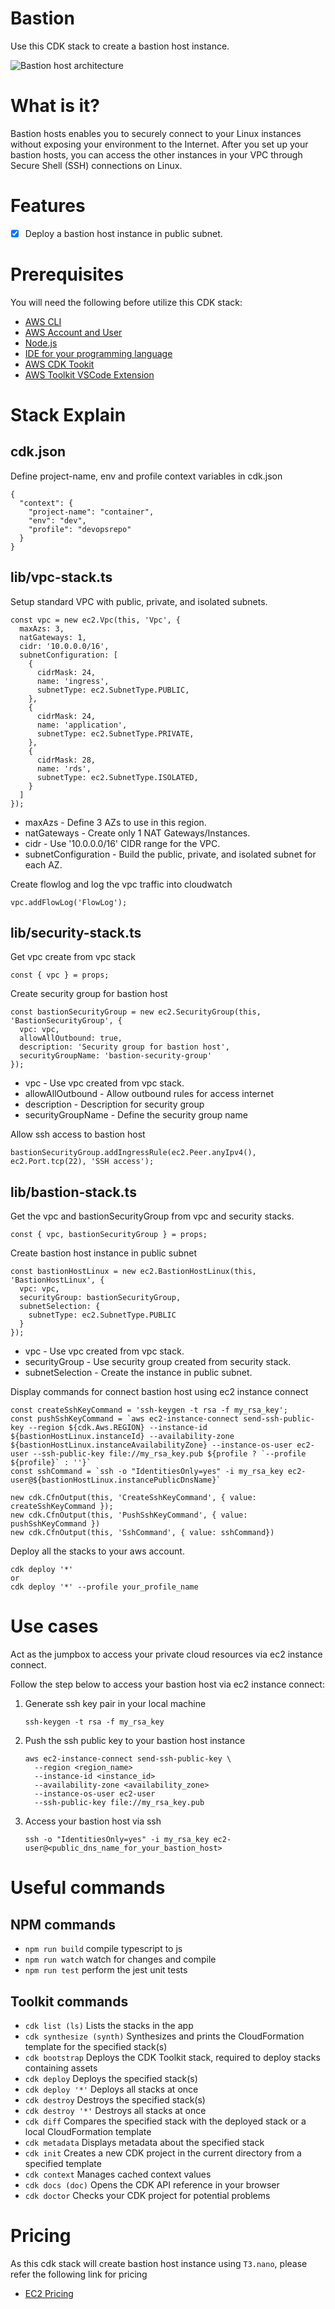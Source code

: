 # Bastion

Use this CDK stack to create a bastion host instance.

![Bastion host architecture](https://github.com/devopsrepohq/bastion/blob/master/_docs/bastion.png?raw=true)

# What is it?

Bastion hosts enables you to securely connect to your Linux instances without exposing your environment to the Internet. After you set up your bastion hosts, you can access the other instances in your VPC through Secure Shell (SSH) connections on Linux.

# Features

- [x] Deploy a bastion host instance in public subnet.

# Prerequisites

You will need the following before utilize this CDK stack:

- [AWS CLI](https://cdkworkshop.com/15-prerequisites/100-awscli.html)
- [AWS Account and User](https://cdkworkshop.com/15-prerequisites/200-account.html)
- [Node.js](https://cdkworkshop.com/15-prerequisites/300-nodejs.html)
- [IDE for your programming language](https://cdkworkshop.com/15-prerequisites/400-ide.html)
- [AWS CDK Tookit](https://cdkworkshop.com/15-prerequisites/500-toolkit.html)
- [AWS Toolkit VSCode Extension](https://github.com/devopsrepohq/aws-toolkit)

# Stack Explain

## cdk.json

Define project-name, env and profile context variables in cdk.json

```
{
  "context": {
    "project-name": "container",
    "env": "dev",
    "profile": "devopsrepo"
  }
}
```

## lib/vpc-stack.ts

Setup standard VPC with public, private, and isolated subnets.

```
const vpc = new ec2.Vpc(this, 'Vpc', {
  maxAzs: 3,
  natGateways: 1,
  cidr: '10.0.0.0/16',
  subnetConfiguration: [
    {
      cidrMask: 24,
      name: 'ingress',
      subnetType: ec2.SubnetType.PUBLIC,
    },
    {
      cidrMask: 24,
      name: 'application',
      subnetType: ec2.SubnetType.PRIVATE,
    },
    {
      cidrMask: 28,
      name: 'rds',
      subnetType: ec2.SubnetType.ISOLATED,
    }
  ]
});
```

- maxAzs - Define 3 AZs to use in this region.
- natGateways - Create only 1 NAT Gateways/Instances.
- cidr - Use '10.0.0.0/16' CIDR range for the VPC.
- subnetConfiguration - Build the public, private, and isolated subnet for each AZ.

Create flowlog and log the vpc traffic into cloudwatch

```
vpc.addFlowLog('FlowLog');
```

## lib/security-stack.ts

Get vpc create from vpc stack

```
const { vpc } = props;
```

Create security group for bastion host

```
const bastionSecurityGroup = new ec2.SecurityGroup(this, 'BastionSecurityGroup', {
  vpc: vpc,
  allowAllOutbound: true,
  description: 'Security group for bastion host',
  securityGroupName: 'bastion-security-group'
});
```

- vpc - Use vpc created from vpc stack.
- allowAllOutbound - Allow outbound rules for access internet
- description - Description for security group
- securityGroupName - Define the security group name

Allow ssh access to bastion host

```
bastionSecurityGroup.addIngressRule(ec2.Peer.anyIpv4(), ec2.Port.tcp(22), 'SSH access');
```

## lib/bastion-stack.ts

Get the vpc and bastionSecurityGroup from vpc and security stacks.

```
const { vpc, bastionSecurityGroup } = props;
```

Create bastion host instance in public subnet

```
const bastionHostLinux = new ec2.BastionHostLinux(this, 'BastionHostLinux', {  
  vpc: vpc,
  securityGroup: bastionSecurityGroup,
  subnetSelection: {
    subnetType: ec2.SubnetType.PUBLIC
  }
});
```

- vpc - Use vpc created from vpc stack.
- securityGroup - Use security group created from security stack.
- subnetSelection - Create the instance in public subnet.

Display commands for connect bastion host using ec2 instance connect

```
const createSshKeyCommand = 'ssh-keygen -t rsa -f my_rsa_key';
const pushSshKeyCommand = `aws ec2-instance-connect send-ssh-public-key --region ${cdk.Aws.REGION} --instance-id ${bastionHostLinux.instanceId} --availability-zone ${bastionHostLinux.instanceAvailabilityZone} --instance-os-user ec2-user --ssh-public-key file://my_rsa_key.pub ${profile ? `--profile ${profile}` : ''}`
const sshCommand = `ssh -o "IdentitiesOnly=yes" -i my_rsa_key ec2-user@${bastionHostLinux.instancePublicDnsName}`
        
new cdk.CfnOutput(this, 'CreateSshKeyCommand', { value: createSshKeyCommand });
new cdk.CfnOutput(this, 'PushSshKeyCommand', { value: pushSshKeyCommand })
new cdk.CfnOutput(this, 'SshCommand', { value: sshCommand})
```

Deploy all the stacks to your aws account.

```
cdk deploy '*'
or
cdk deploy '*' --profile your_profile_name
```

# Use cases

Act as the jumpbox to access your private cloud resources via ec2 instance connect.

Follow the step below to access your bastion host via ec2 instance connect:

1. Generate ssh key pair in your local machine

    ```
    ssh-keygen -t rsa -f my_rsa_key
    ```

2. Push the ssh public key to your bastion host instance

    ```
    aws ec2-instance-connect send-ssh-public-key \
      --region <region_name>
      --instance-id <instance_id>
      --availability-zone <availability_zone>
      --instance-os-user ec2-user
      --ssh-public-key file://my_rsa_key.pub
    ```

3. Access your bastion host via ssh

    ```
    ssh -o "IdentitiesOnly=yes" -i my_rsa_key ec2-user@<public_dns_name_for_your_bastion_host>
    ```

# Useful commands

## NPM commands

 * `npm run build`   compile typescript to js
 * `npm run watch`   watch for changes and compile
 * `npm run test`    perform the jest unit tests

## Toolkit commands

 * `cdk list (ls)`            Lists the stacks in the app
 * `cdk synthesize (synth)`   Synthesizes and prints the CloudFormation template for the specified stack(s)
 * `cdk bootstrap`            Deploys the CDK Toolkit stack, required to deploy stacks containing assets
 * `cdk deploy`               Deploys the specified stack(s)
 * `cdk deploy '*'`           Deploys all stacks at once
 * `cdk destroy`              Destroys the specified stack(s)
 * `cdk destroy '*'`          Destroys all stacks at once
 * `cdk diff`                 Compares the specified stack with the deployed stack or a local CloudFormation template
 * `cdk metadata`             Displays metadata about the specified stack
 * `cdk init`                 Creates a new CDK project in the current directory from a specified template
 * `cdk context`              Manages cached context values
 * `cdk docs (doc)`           Opens the CDK API reference in your browser
 * `cdk doctor`               Checks your CDK project for potential problems

 # Pricing

As this cdk stack will create bastion host instance using `T3.nano`, please refer the following link for pricing

- [EC2 Pricing](https://aws.amazon.com/ec2/instance-types/t3/#Product_Details)